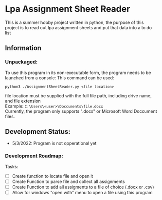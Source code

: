 # Lpa Assignment Sheet Reader
This is a summer hobby project written in python, the purpose of this project is to read out lpa assignment sheets and put that data into a to do list
## Information
### Unpackaged:
To use this program in its non-executable form, the program needs to be launched from a console:
This command can be used: 

`python3 ./AssignmentSheetReader.py <file location>`

file location must be supplied with the full file path, including drive name, and file extension  
Example: `C:\Users\<user>\Doccuments\file.docx`  
Currently, the program only supports ".docx" or Microsoft Word Doccument files.

## Development Status:
- 5/3/2022: Program is not opperational yet

### Development Roadmap:
Tasks:  
- [ ] Create function to locate file and open it
- [ ] Create Function to parse file and collect all assignments
- [ ] Create Function to add all assigments to a file of choice (.docx or .csv)
- [ ] Allow for windows "open with" menu to open a file using this program
